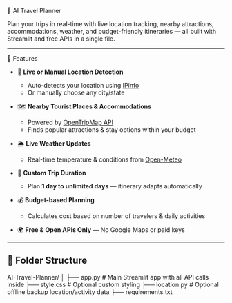 🧳 AI Travel Planner

Plan your trips in real-time with live location tracking, nearby attractions, accommodations, weather, and budget-friendly itineraries — all built with Streamlit and free APIs in a single file.

---

🚀 Features

- 📍 **Live or Manual Location Detection**  
  - Auto-detects your location using [IPinfo](https://ipinfo.io/)  
  - Or manually choose any city/state

- 🗺 **Nearby Tourist Places & Accommodations**  
  - Powered by [OpenTripMap API](https://opentripmap.io/)  
  - Finds popular attractions & stay options within your budget

- 🌦 **Live Weather Updates**  
  - Real-time temperature & conditions from [Open-Meteo](https://open-meteo.com/)

- 📅 **Custom Trip Duration**  
  - Plan **1 day to unlimited days** — itinerary adapts automatically

- 💰 **Budget-based Planning**  
  - Calculates cost based on number of travelers & daily activities


- 🌍 **Free & Open APIs Only** — No Google Maps or paid keys

---

## 📂 Folder Structure
AI-Travel-Planner/
│
├── app.py # Main Streamlit app with all API calls inside
├── style.css # Optional custom styling
├── location.py # Optional offline backup location/activity data
├── requirements.txt

